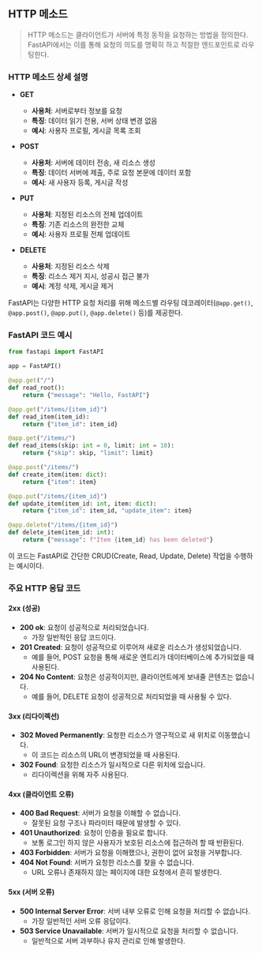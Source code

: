 ## HTTP 메소드
> HTTP 메소드는 클라이언트가 서버에 특정 동작을 요청하는 방법을 정의한다. FastAPI에서는 이를 통해 요청의 의도를 명확히 하고 적절한 엔드포인트로 라우팅한다.

### HTTP 메소드 상세 설명
- **GET**
    * **사용처**: 서버로부터 정보를 요청
    * **특징**: 데이터 읽기 전용, 서버 상태 변경 없음
    * **예시**: 사용자 프로필, 게시글 목록 조회

- **POST**
    * **사용처**: 서버에 데이터 전송, 새 리소스 생성
    * **특징**: 데이터 서버에 제출, 주로 요청 본문에 데이터 포함
    * **예시**: 새 사용자 등록, 게시글 작성

- **PUT**
    * **사용처**: 지정된 리소스의 전체 업데이트
    * **특징**: 기존 리소스의 완전한 교체
    * **예시**: 사용자 프로필 전체 업데이트

- **DELETE**
    * **사용처**: 지정된 리소스 삭제
    * **특징**: 리소스 제거 지시, 성공시 접근 불가
    * **예시**: 계정 삭제, 게시글 제거

FastAPI는 다양한 HTTP 요청 처리를 위해 메소드별 라우팅 데코레이터(`@app.get()`, `@app.post()`, `@app.put()`, `@app.delete()` 등)를 제공한다.

### FastAPI 코드 예시
```python
from fastapi import FastAPI

app = FastAPI()

@app.get("/")
def read_root():
    return {"message": "Hello, FastAPI"}

@app.get("/items/{item_id}")
def read_item(item_id):
    return {"item_id": item_id}

@app.get("/items/")
def read_items(skip: int = 0, limit: int = 10):
    return {"skip": skip, "limit": limit}

@app.post("/items/")
def create_item(item: dict):
    return {"item": item}

@app.put("/items/{item_id}")
def update_item(item_id: int, item: dict):
    return {"item_id": item_id, "update_item": item}

@app.delete("/items/{item_id}")
def delete_item(item_id: int):
    return {"message": f"Item {item_id} has been deleted"}
```
이 코드는 FastAPI로 간단한 CRUD(Create, Read, Update, Delete) 작업을 수행하는 예시이다.

### 주요 HTTP 응답 코드

#### 2xx (성공)
- **200 ok**: 요청이 성공적으로 처리되었습니다.
    * 가장 일반적인 응답 코드이다.
- **201 Created**: 요청이 성공적으로 이루어져 새로운 리소스가 생성되었습니다.
    * 예를 들어, POST 요청을 통해 새로운 엔트리가 데이터베이스에 추가되었을 때 사용된다.
- **204 No Content**: 요청은 성공적이지만, 클라이언트에게 보내줄 콘텐츠는 없습니다.
    * 예를 들어, DELETE 요청이 성공적으로 처리되었을 때 사용될 수 있다.

#### 3xx (리다이렉션)
- **302 Moved Permanently**: 요청한 리소스가 영구적으로 새 위치로 이동했습니다.
    * 이 코드는 리소스의 URL이 변경되었을 때 사용된다.
- **302 Found**: 요청한 리소스가 일시적으로 다른 위치에 있습니다.
    * 리다이렉션을 위해 자주 사용된다.

#### 4xx (클라이언트 오류)
- **400 Bad Request**: 서버가 요청을 이해할 수 없습니다.
    * 잘못된 요청 구조나 파라미터 때문에 발생할 수 있다.    
- **401 Unauthorized**: 요청이 인증을 필요로 합니다.
    * 보통 로그인 하지 않은 사용자가 보호된 리소스에 접근하려 할 때 반환된다.
- **403 Forbidden**: 서버가 요청을 이해했으나, 권한이 없어 요청을 거부합니다.
- **404 Not Found**: 서버가 요청한 리소스를 찾을 수 없습니다.
    * URL 오류나 존재하지 않는 페이지에 대한 요청에서 흔히 발생한다.

#### 5xx (서버 오류)
- **500 Internal Server Error**: 서버 내부 오류로 인해 요청을 처리할 수 없습니다.
    * 가장 일반적인 서버 오류 응답이다.
- **503 Service Unavailable**: 서버가 일시적으로 요청을 처리할 수 없습니다.
    * 일반적으로 서버 과부하나 유지 관리로 인해 발생한다.